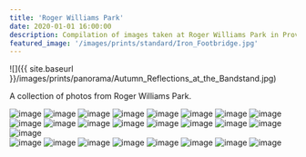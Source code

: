 ```yaml
---
title: 'Roger Williams Park'
date: 2020-01-01 16:00:00
description: Compilation of images taken at Roger Williams Park in Providence
featured_image: '/images/prints/standard/Iron_Footbridge.jpg'
---
```


![]({{ site.baseurl }}/images/prints/panorama/Autumn_Reflections_at_the_Bandstand.jpg)

A collection of photos from Roger Williams Park.

<div class="gallery" data-columns="3">
    <img src="{{ site.baseurl }}/images/prints/standard/Autumn_Reflections_at_the_Temple_of_Music.jpg" alt="image" />
    <img src="{{ site.baseurl }}/images/prints/standard/Bandstand_in_Autumn.jpg" alt="image" />
    <img src="{{ site.baseurl }}/images/prints/standard/Bridges_To_Blossoms.jpg" alt="image" />
    <img src="{{ site.baseurl }}/images/prints/standard/Cherry_Blossom_Bench.jpg" alt="image" />
    <img src="{{ site.baseurl }}/images/prints/standard/Dalrymple_On_Fire.jpg" alt="image" />
    <img src="{{ site.baseurl }}/images/blog/2021-02-07-roger-williams-snow-storm/DalrympleSnowFastShutter.jpg" alt="image" />
    <img src="{{ site.baseurl }}/images/blog/2021-02-07-roger-williams-snow-storm/DalrympleSnowSlowShutter.jpg" alt="image" />
    <img src="{{ site.baseurl }}/images/prints/standard/Fountain_and_Bridge_Reflections.jpg" alt="image" />
    <img src="{{ site.baseurl }}/images/prints/standard/Iron_Footridge_In_Snow.jpg" alt="image" />
    <img src="{{ site.baseurl }}/images/prints/standard/Iron_Footbridge.jpg" alt="image" />
    <img src="{{ site.baseurl }}/images/prints/standard/Japanese_Gardens_in_Spring.jpg" alt="image" />
    <img src="{{ site.baseurl }}/images/prints/standard/Miantunomu_Bridge_in_Autumn.jpg" alt="image" />
    <img src="{{ site.baseurl }}/images/blog/2021-02-07-roger-williams-snow-storm/SnowingOnTheMiantunomuBridge.jpg" alt="image" />
    <img src="{{ site.baseurl }}/images/collections/rogerwilliamspark/Miantunomi_Bridge_After_Snow.jpg" alt="image" />
    <img src="{{ site.baseurl }}/images/collections/rogerwilliamspark/Iron_Bridge_Reflections_Winter.jpg" alt="image" />
    <img src="{{ site.baseurl }}/images/collections/rogerwilliamspark/Roger_Williams_Skier.jpg" alt="image" />
    <img src="{{ site.baseurl }}/images/prints/standard/Spring_Reflections_at_the_Bandstand.jpg" alt="image" />
</div>
<div class="gallery" data-columns="2">
    <img src="{{ site.baseurl }}/images/prints/panorama/Autumn_Reflections_at_the_Bandstand.jpg" alt="image" />
    <img src="{{ site.baseurl }}/images/prints/panorama/Autumn_Sunrise_at_the_Temple_of_Music.jpg" alt="image" />
    <img src="{{ site.baseurl }}/images/prints/panorama/Dalrymple_Boat_House_in_Autumn.jpg" alt="image" />
    <img src="{{ site.baseurl }}/images/prints/panorama/Dalrymple_Boat_House_In_Falling_Snow.jpg" alt="image" />
    <img src="{{ site.baseurl }}/images/blog/2021-02-07-roger-williams-snow-storm/DalrympleBoathousePanoramaSnowingLongerShutter.jpg" alt="image" />
    <img src="{{ site.baseurl }}/images/blog/2021-02-07-roger-williams-snow-storm/JapaneseGardenDuringSnow.jpg" alt="image" />
    <img src="{{ site.baseurl }}/images/collections/rogerwilliamspark/Dalrymple_Boathouse_After_Snow.jpg" alt="image" />
    <img src="{{ site.baseurl }}/images/collections/rogerwilliamspark/Japanese_Gardens_After_Snow.jpg" alt="image" />
</div>